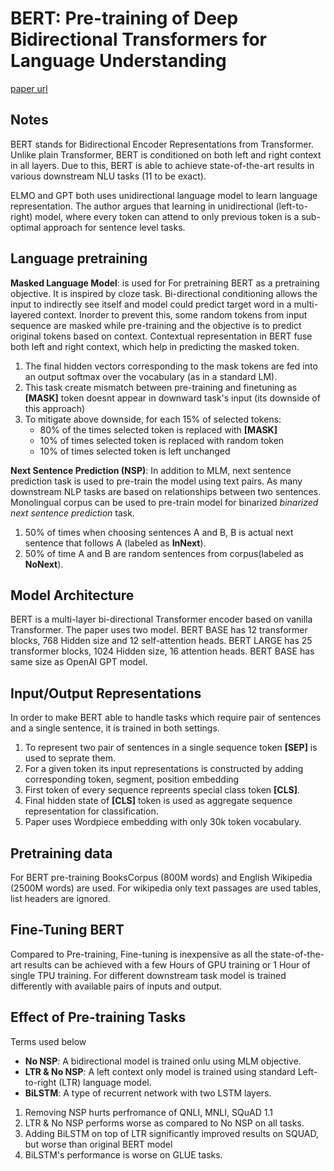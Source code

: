 # BERT: Pre-training of Deep Bidirectional Transformers for Language Understanding

[paper url](https://arxiv.org/abs/1810.04805)

## Notes
BERT stands for Bidirectional Encoder Representations from Transformer. Unlike plain Transformer, BERT is conditioned on both left and right context in all layers. Due to this, BERT is able to achieve state-of-the-art results in various downstream NLU tasks (11 to be exact).

ELMO and GPT both uses unidirectional language model to learn language representation. The author argues that learning in unidirectional (left-to-right) model, where every token can attend to only previous token is a sub-optimal approach for sentence level tasks.


## Language pretraining

__Masked Language Model__: is used for For pretraining BERT as a pretraining objective. It is inspired by cloze task. Bi-directional conditioning allows the input to indirectly see itself and model could predict target word in a multi-layered context. Inorder to prevent this, some random tokens from input sequence are masked while pre-training and the objective is to predict original tokens based on context. Contextual representation in BERT fuse both left and right context, which help in predicting the masked token.

1. The final hidden vectors corresponding to the mask tokens are fed into an output softmax over the vocabulary (as in a standard LM).
1. This task create mismatch between pre-training and finetuning as __[MASK]__ token doesnt appear in downward task's input (its downside of this approach)
1. To mitigate above downside, for each 15% of selected tokens:
	- 80% of the times selected token is replaced with __[MASK]__ 
	- 10% of times selected token is replaced with random token
	- 10% of times selected token is left unchanged


__Next Sentence Prediction (NSP)__:
In addition to MLM, next sentence prediction task is used to pre-train the model using text pairs. As many downstream NLP tasks are based on relationships between two sentences. Monolingual corpus can be used to pre-train model for binarized *binarized next sentence prediction* task.
1. 50% of times when choosing sentences A and B, B is actual next sentence that follows A (labeled as __InNext__).
1. 50% of time A and B are random sentences from corpus(labeled as __NoNext__).


## Model Architecture

BERT is a multi-layer bi-directional Transformer encoder based on vanilla Transformer. The paper uses two model. BERT BASE has 12 transformer blocks, 768 Hidden size and 12 self-attention heads. BERT LARGE has 25 transformer blocks, 1024 Hidden size, 16 attention heads. BERT BASE has same size as OpenAI GPT  model.


## Input/Output Representations

In order to make BERT able to handle tasks which require pair of sentences and a single sentence, it is trained in both settings.

1. To represent two pair of sentences in a single sequence token __[SEP]__ is used to seprate them.
1. For a given token its input representations is constructed by adding corresponding token, segment, position embedding
1. First token of every sequence repreents special class token __[CLS]__.
1.  Final hidden state of __[CLS]__ token is used as aggregate sequence representation for classification.
1. Paper uses Wordpiece embedding with only 30k token vocabulary.

## Pretraining data
For BERT pre-training BooksCorpus (800M words) and English Wikipedia (2500M words) are used. For wikipedia only text passages are used tables, list headers are ignored.

## Fine-Tuning BERT
Compared to Pre-training, Fine-tuning is inexpensive as all the state-of-the-art results can be achieved with a few Hours of GPU training or 1 Hour of single TPU training.
For different downstream task model is trained differently with available pairs of inputs and output.

## Effect of Pre-training Tasks

Terms used below
- __No NSP__: A bidirectional model is trained onlu using MLM objective.
- __LTR & No NSP__: A left context only model is trained using standard Left-to-right (LTR) language model. 
- __BiLSTM__: A type of recurrent network with two LSTM layers.

1. Removing NSP hurts perfromance of QNLI, MNLI, SQuAD 1.1
1. LTR & No NSP performs worse as compared to No NSP on all tasks.
1. Adding BiLSTM on top of LTR significantly improved results on SQUAD, but worse than original BERT model
1. BiLSTM's performance is worse on GLUE tasks.
